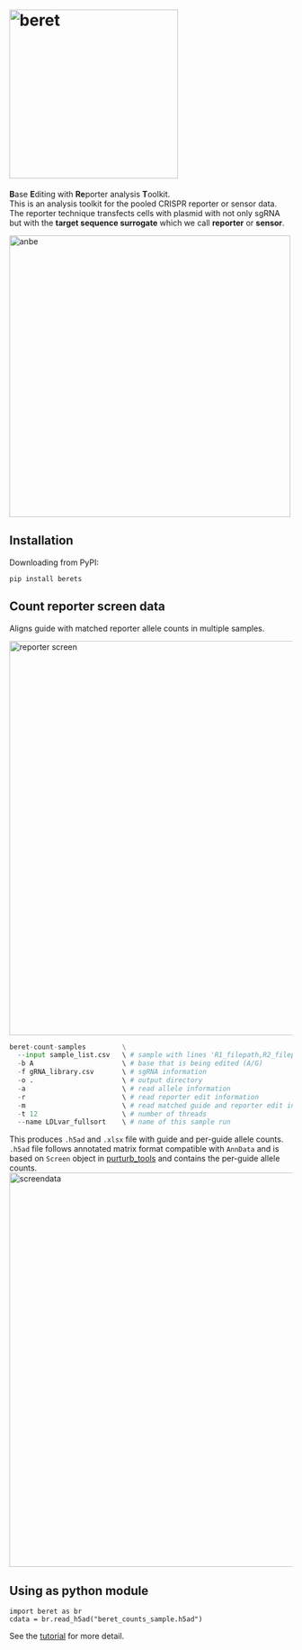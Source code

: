 # <img src="beret.svg" alt="beret" width="300"/>
**B**ase **E**diting with **Re**porter analysis **T**oolkit.  
This is an analysis toolkit for the pooled CRISPR reporter or sensor data. The reporter technique transfects cells with plasmid with not only sgRNA but with the **target sequence surrogate** which we call **reporter** or **sensor**.  
  
<img src="anbe.svg" alt="anbe" width="500"/>

## Installation 
Downloading from PyPI:
```
pip install berets
```

## Count reporter screen data  
Aligns guide with matched reporter allele counts in multiple samples.  

<img src="reporter_screen.svg" alt="reporter screen" width="700"/>  

```python
beret-count-samples         \
  --input sample_list.csv   \ # sample with lines 'R1_filepath,R2_filepath,sample_name\n'  
  -b A                      \ # base that is being edited (A/G)
  -f gRNA_library.csv       \ # sgRNA information 
  -o .                      \ # output directory    
  -a                        \ # read allele information  
  -r                        \ # read reporter edit information
  -m                        \ # read matched guide and reporter edit information  
  -t 12                     \ # number of threads  
  --name LDLvar_fullsort    \ # name of this sample run  
```

This produces `.h5ad` and `.xlsx` file with guide and per-guide allele counts.  
`.h5ad` file follows annotated matrix format compatible with `AnnData` and is based on `Screen` object in [purturb_tools](https://github.com/pinellolab/perturb-tools) and contains the per-guide allele counts.    
<img src="screendata.svg" alt="screendata" width="700"/>

## Using as python module
```
import beret as br
cdata = br.read_h5ad("beret_counts_sample.h5ad")
```

See the [tutorial](beret_test.rst) for more detail.
